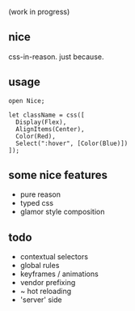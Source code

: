 (work in progress)

## nice

css-in-reason. just because.

## usage

```reason
open Nice;

let className = css([
  Display(Flex),
  AlignItems(Center),
  Color(Red),
  Select(":hover", [Color(Blue)])
]);
```

## some nice features

* pure reason
* typed css
* glamor style composition

## todo

* contextual selectors
* global rules
* keyframes / animations
* vendor prefixing
* ~ hot reloading
* 'server' side
